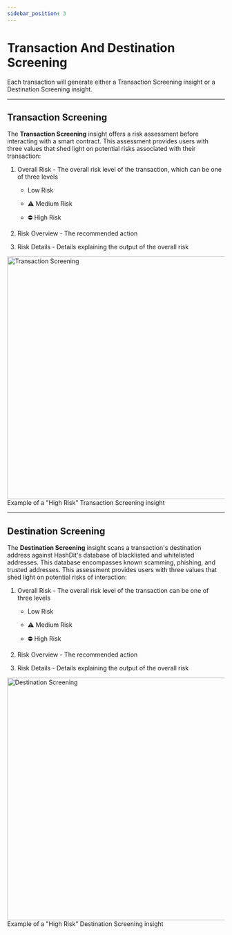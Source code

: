```yaml
---
sidebar_position: 3
---
```


# Transaction And Destination Screening
Each transaction will generate either a Transaction Screening insight or a Destination Screening insight.
***
## Transaction Screening
The **Transaction Screening** insight offers a risk assessment before interacting with a smart contract. This assessment provides users with three values that shed light on potential risks associated with their transaction:

1. Overall Risk - The overall risk level of the transaction, which can be one of three levels

    * Low Risk

    * ⚠ Medium Risk 

    * ⛔ High Risk

2. Risk Overview - The recommended action

3. Risk Details - Details explaining the output of the overall risk

<div      
style={{
    display: 'flex',
    justifyContent: 'center',
    alignItems: 'center',
    paddingTop:"20px",
    paddingBottom:"10px",
}}>
    <img
    src={require('./images/2.webp').default}
    alt="Transaction Screening"
    width="513" height="560"
    />
</div>
<div      
style={{
    display: 'flex',
    justifyContent: 'center',
    alignItems: 'center',
    paddingBottom:"20px",
}}>
    Example of a "High Risk" Transaction Screening insight
</div>



***

## Destination Screening
The **Destination Screening** insight scans a transaction's destination address against HashDit's database of blacklisted and whitelisted addresses. This database encompasses known scamming, phishing, and trusted addresses. This assessment provides users with three values that shed light on potential risks of interaction:

1. Overall Risk - The overall risk level of the transaction can be one of three levels

    * Low Risk

    * ⚠ Medium Risk 

    * ⛔ High Risk

2. Risk Overview - The recommended action

3. Risk Details - Details explaining the output of the overall risk

<div      
    style={{
        display: 'flex',
        justifyContent: 'center',
        alignItems: 'center',
        paddingTop:"20px",
        paddingBottom:"10px",
      }}>
    <img
    src={require('./images/3.webp').default}
    alt="Destination Screening"
    width="513" height="560"
    />
</div>
<div      
style={{
    display: 'flex',
    justifyContent: 'center',
    alignItems: 'center',
    paddingBottom:"20px",
}}>
    Example of a "High Risk" Destination Screening insight
</div>
